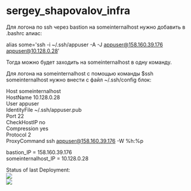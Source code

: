 # sergey_shapovalov_infra

Для логона по ssh через bastion на someinternalhost нужно добавить в .bashrc алиас:

alias some='ssh -i ~/.ssh/appuser -A -J appuser@158.160.39.176 appuser@10.128.0.28'

Тогда можно будет заходить на someinternalhost в одну команду.



Для логона на someinternalhost c помощью команды $ssh someinternalhost нужно внести с файл ~/.ssh/config блок:

Host someinternalhost \
HostName 10.128.0.28 \
User appuser \
IdentityFile ~/.ssh/appuser.pub \
Port 22 \
CheckHostIP no \
Compression yes \
Protocol 2 \
ProxyCommand ssh appuser@158.160.39.176 -W %h:%p 


bastion_IP = 158.160.39.176 \
someinternalhost_IP = 10.128.0.28


Status of last Deployment:<br>
<img src="https://github.com/Otus-DevOps-2022-11/sergey_shapovalov_infra/workflows/Auto Assign/badge.svg?branch=master"><br>
<img src="https://github.com/Otus-DevOps-2022-11/sergey_shapovalov_infra/workflows/un tests for OTUS homework/badge.svg?branch=master"><br>

